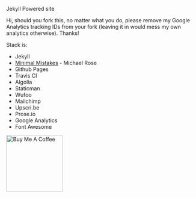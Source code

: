 Jekyll Powered site

Hi, should you fork this, no matter what you do, please remove my Google Analytics tracking IDs from your fork (leaving it in would mess my own analytics otherwise). Thanks!

Stack is:
- Jekyll
- [Minimal Mistakes](https://github.com/mmistakes/minimal-mistakes) - Michael Rose
- Github Pages
- Travis CI
- Algolia
- Staticman
- Wufoo
- Mailchimp
- Upscri.be
- Prose.io
- Google Analytics
- Font Awesome

<a href="https://www.buymeacoffee.com/experienceconomy" target="_blank"><img src="https://cdn.buymeacoffee.com/buttons/lato-blue.png" alt="Buy Me A Coffee" width=150rem ></a>
